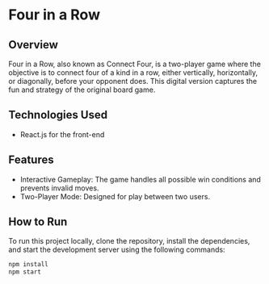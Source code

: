# Four in a Row

## Overview
Four in a Row, also known as Connect Four, is a two-player game where the objective is to connect four of a kind in a row, either vertically, horizontally, or diagonally, before your opponent does. This digital version captures the fun and strategy of the original board game.

## Technologies Used
- React.js for the front-end

## Features
- Interactive Gameplay: The game handles all possible win conditions and prevents invalid moves.
- Two-Player Mode: Designed for play between two users.

## How to Run
To run this project locally, clone the repository, install the dependencies, and start the development server using the following commands:

```bash
npm install
npm start
